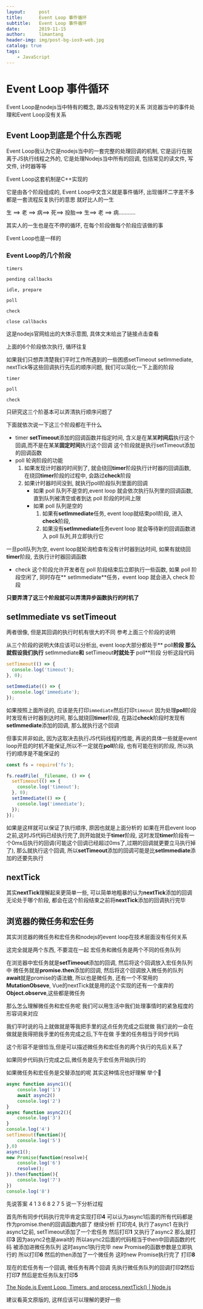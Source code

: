 ```yaml
---
layout:     post
title:      Event Loop 事件循环
subtitle:   Event Loop 事件循环
date:       2019-11-15
author:     limantang
header-img: img/post-bg-ios9-web.jpg
catalog: true
tags:
    - JavaScript
---
```


# Event Loop 事件循环


Event Loop是nodejs当中特有的概念, 跟JS没有特定的关系
浏览器当中的事件处理和Event Loop没有关系

## Event Loop到底是个什么东西呢

Event Loop我认为它是nodejs当中的一套完整的处理回调的机制, 它是运行在脱离于JS执行线程之外的, 它是处理Nodejs当中所有的回调, 包括常见的读文件, 写文件, 计时器等等

Event Loop这套机制是C++实现的

它是由各个阶段组成的, Event Loop中文含义就是事件循环, 出现循环二字差不多都是一套流程反复执行的意思
就好比人的一生

生 ==> 老 ==> 病==> 死==> 投胎==> 生==> 老 ==> 病………..

其实人的一生也是在不停的循环, 在每个阶段做每个阶段应该做的事

Event Loop也是一样的
### Event Loop的几个阶段

```
timers

pending callbacks

idle, prepare

poll

check

close callbacks
```

这是nodejs官网给出的大体示意图, 具体文末给出了链接点击查看

上面的6个阶段依次执行, 循环往复

如果我们只想弄清楚我们平时工作所遇到的一些困惑setTimeout setImmediate, nextTick等这些回调执行先后的顺序问题, 我们可以简化一下上面的阶段

```
timer

poll

check
```
只研究这三个阶基本可以弄清执行顺序问题了

下面就依次说一下这三个阶段都在干什么
- timer
**setTimeout**添加的回调函数并指定时间, 含义是在某某**时间后**执行这个回调,而不是在某某**固定时间**执行这个回调
这个阶段就是执行setTimeout添加的回调函数
- poll
轮询阶段的功能
	1. 如果发现计时器的时间到了, 就会绕回**timer**阶段执行计时器的回调函数, 在绕回**timer**阶段的过程中, 会路过**check**阶段
	2. 如果计时器时间没到, 就执行poll阶段队列里面的回调
		- 如果 poll 队列不是空的,event loop 就会依次执行队列里的回调函数,直到队列被清空或者到达 poll 阶段的时间上限
		- 如果 poll 队列是空的
			1. 如果有**setImmediate**任务, event loop就结束poll阶段, 进入**check**阶段,
			2. 如果没有**setImmediate**任务event loop 就会等待新的回调函数进入 poll 队列,并立即执行它
			
一旦poll队列为空, event loop就轮询检查有没有计时器到达时间, 如果有就绕回**timer**阶段, 去执行计时器回调函数
- check
这个阶段允许开发者在 poll 阶段结束后立即执行一些函数, 如果 poll 阶段空闲了, 同时存在** setImmediate**任务，event loop 就会进入 check 阶段

**只要弄清了这三个阶段就可以弄清异步函数执行的时机了**
## setImmediate vs setTimeout
两者很像, 但是其回调的执行时机有很大的不同
参考上面三个阶段的说明

从三个阶段的说明大体应该可以分析出, event loop大部分都处于** poll**阶段
那么就假设我们执行** setImmediate**和** setTimeout**时就处于** poll**阶段
分析这段代码

```js
setTimeout(() => {
  console.log('timeout');
}, 0);

setImmediate(() => {
  console.log('immediate');
});
```
如果按照上面所说的, 应该是先打印`immediate`然后打印`timeout`
因为处理**poll**阶段时发现有计时器到达时间, 那么就绕回**timer**阶段, 在路过**check**阶段时发现有**setImmediate**添加的回调, 那么就执行这个回调

但事实并非如此, 因为这取决去执行JS代码线程的性能, 再说的具体一些就是event loop开启的时机不能保证,所以不一定就在**poll**阶段, 也有可能在别的阶段, 所以执行的顺序是不能保证的

```js
const fs = require('fs');

fs.readFile(__filename, () => {
  setTimeout(() => {
    console.log('timeout');
  }, 0);
  setImmediate(() => {
    console.log('immediate');
  });
});
```
如果是这样就可以保证了执行顺序, 原因也就是上面分析的
如果在开启event loop之前,这时JS代码已经执行完了,则开始就处于**timer**阶段, 这时发现**timer**阶段有一个0ms后执行的回调(可能这个回调已经超过0ms了,过期的回调就更要立马执行掉了), 那么就执行这个回调, 所以**setTimeout**添加的回调可能是比**setImmediate**添加的还要先执行

## nextTick
其实**nextTick**理解起来更简单一些, 可以简单地粗暴的认为**nextTick**添加的回调无论处于哪个阶段, 都会在这个阶段结束之前将**nextTick**添加的回调执行完毕

## 浏览器的微任务和宏任务
其实浏览器的微任务和宏任务和nodejs的event loop在技术层面没有任何关系

这完全就是两个东西, 不要混在一起
宏任务和微任务是两个不同的任务队列

在浏览器中宏任务就是**setTimeout**添加的回调, 然后将这个回调放入宏任务队列中
微任务就是**promise.then**添加的回调, 然后将这个回调放入微任务的队列
**await**就是promise的语法糖, 所以也是微任务, 还有一个不常用的**MutationObseve**, Vue的nextTick就是用的这个实现的还有一个废弃的**Object.observe**,这些都是微任务

那么怎么理解微任务和宏任务呢
我们可以用生活中我们处理事情时的紧急程度的形容词来对应

我们平时说的马上就做就是等我把手里的这点任务完成之后就做
我们说的一会在做就是我得把我手里的任务完成之后,下午在做
手里的任务相当于同步代码

这个形容不是很恰当,但是可以描述微任务和宏任务的两个执行的先后关系了

如果同步代码执行完成之后,微任务是先于宏任务开始执行的

如果微任务和宏任务是交替添加的呢
其实这种情况也好理解
举个🌰

```js
async function async1(){
    console.log('1')
    await async2()
    console.log('2')
}
async function async2(){
    console.log('3')
}
console.log('4')
setTimeout(function(){
    console.log('5') 
},0)  
async1();
new Promise(function(resolve){
    console.log('6')
    resolve();
}).then(function(){
    console.log('7')
})
console.log('8')
```

先说答案 4  1  3  6  8  2  7  5
说一下分析过程

首先所有同步代码执行完毕肯定实现打印**4**
可以认为async1后面的所有代码都是作为promise.then的回调函数内部了
继续分析
打印完4, 执行了async1
在执行async1之前, setTimeout添加了一个宏任务
然后打印**1**
又执行了async2
那么就打印**3**
因为async2也是await的
所以async2后面的代码相当于then中回调函数的代码
被添加进微任务队列
这时async1执行完毕
new Promise的函数参数是立即执行的
所以打印**6**
然后的then添加了一个微任务
这时new Promise执行完了
打印**8**

现在的宏任务有一个回调, 微任务有两个回调
先执行微任务队列的回调打印**2**然后打印**7**
然后是宏任务队友打印**5**



[The Node.js Event Loop, Timers, and process.nextTick() | Node.js](https://nodejs.org/de/docs/guides/event-loop-timers-and-nexttick/)

建议看英文原版的, 这样应该可以理解的更好一些
